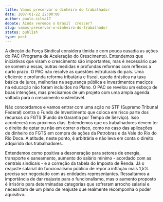 ```yaml
---
title: Vamos preservar o dinheiro do trabalhador
date: 2007-01-22 22:00:00
author: paulo.silva17
debate: Ainda veremos o Brasil  crescer?
slug: vamos-preservar-o-dinheiro-do-trabalhador
status: publish 
type: post
---
```


A direção da Força Sindical considera tímida e com pouca ousadia as ações do PAC (Programa de Aceleração do Crescimento). Entendemos que iniciativas que visam o crescimento são importantes, mas é necessário que se somem a essas, outras medidas e profundas reformas com reflexos a curto prazo. O PAC não resolve as questões estruturais do país. Uma eficiente e profunda reforma tributária e fiscal, queda drástica na taxa básica de juros, melhorias na segurança pública e investimentos maciços na educação não foram incluídos no Plano. O PAC se revelou um esboço de boas intenções, mas precisamos de um projeto com uma ampla agenda voltada para o crescimento sustentável.  
  
Não concordamos e vamos entrar com uma ação no STF (Supremo Tribunal Federal) contra o Fundo de Investimento que coloca em risco parte dos recursos do FGTS (Fundo de Garantia por Tempo de Serviço). Isso acontecerá nos próximos dias. Entendemos que os trabalhadores devem ter o direito de optar ou não em correr o risco, como no caso das aplicações de dinheiro do FGTS em compra de ações da Petrobras e da Vale do Rio do Rio Doce. A atitude, neste ponto, é arbitrária e não leva em conta o direito adquirido dos trabalhadores.  
  
Entendemos como positiva a desoneração para setores de energia, transporte e saneamento, aumento do salário mínimo - acordado com as centrais sindicais - e a correção da tabela do Imposto de Renda. Já o reajuste salarial do funcionalismo público de repor a inflação mais 1,5% precisa ser negociado com as entidades representantes. Ressaltamos a importância de dar reajuste para o funcionalismo, mas o aumento proposto é irrisório para determinadas categorias que sofreram arrocho salarial e necessitam de um plano de reajuste que realmente recomponha o poder aquisitivo.
